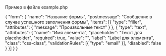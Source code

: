 Пример в файле example.php 

{
"form": {
  "name": "Название формы",
  "postmessage": "Сообщение в случае успешного заполнения формы",
  "items": [{
    "type": "filler",
    "attributes": {
    "message": "Произвольные текст"
    }
  }, {
    "type": "text",
    "attributes": {
    "name": "Имя элемента",
    "placeholder": "Текст для placeholder",
    "required": true,
    "value": "",
    "label": "Label для элемента",
    "class": "css-class",
    "validationRules": [{
      "type": "email"
      }],
    "disabled": false
    }
  }]
  }
}
